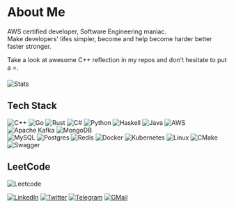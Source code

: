 # About Me

AWS certified developer, Software Engineering maniac.  
Make developers' lifes simpler, become and help become harder better faster stronger.  

Take a look at awesome C++ reflection in my repos and don't hesitate to put a ⭐.

![Stats](https://github-readme-stats.vercel.app/api?username=chocolacula&theme=dark&hide_rank=true&hide_title=true&hide_border=true&show_icons=true&count_private=true)  

## Tech Stack

![C++](https://img.shields.io/badge/C++-%2300599C.svg?style=flat-square&logo=c%2B%2B&logoColor=white)
![Go](https://img.shields.io/badge/Go-%2300ADD8.svg?style=flat-square&logo=go&logoColor=white)
![Rust](https://img.shields.io/badge/Rust-ebedf2?style=flat-square&logo=rust&logoColor=black)
![C#](https://img.shields.io/badge/C%23-8c2bb3?style=flat-square&logo=c-sharp&logoColor=white)
![Python](https://img.shields.io/badge/Python-3670A0?style=flat-square&logo=python&logoColor=ffdd54)
![Haskell](https://img.shields.io/badge/Haskell-5e5086?style=flat-square&logo=haskell&logoColor=white)
![Java](https://img.shields.io/badge/Java-d4333b?style=flat-square&logo=openjdk&logoColor=white)
![AWS](https://img.shields.io/badge/AWS-%23FF9900.svg?style=flat-square&logo=amazon-aws&logoColor=white)
![Apache Kafka](https://img.shields.io/badge/Kafka-ebedf2?style=flat-square&logo=apachekafka&logoColor=black)
![MongoDB](https://img.shields.io/badge/MongoDB-%234ea94b.svg?style=flat-square&logo=mongodb&logoColor=white)  
![MySQL](https://img.shields.io/badge/MySQL-4969ba?style=flat-square&logo=mysql&logoColor=white)
![Postgres](https://img.shields.io/badge/Postgres-%23316192.svg?style=flat-square&logo=postgresql&logoColor=white)
![Redis](https://img.shields.io/badge/Redis-%23DD0031.svg?style=flat-square&logo=redis&logoColor=white)
![Docker](https://img.shields.io/badge/Docker-%230db7ed.svg?style=flat-square&logo=docker&logoColor=white)
![Kubernetes](https://img.shields.io/badge/Kubernetes-%23326ce5.svg?style=flat-square&logo=kubernetes&logoColor=white)
![Linux](https://img.shields.io/badge/Linux-FCC624?style=flat-square&logo=linux&logoColor=black)
![CMake](https://img.shields.io/badge/CMake-%23141d99.svg?style=flat-square&logo=cmake&logoColor=white)
![Swagger](https://img.shields.io/badge/-Swagger-%2344aa44.svg?style=flat-square&logo=swagger&logoColor=white)

## LeetCode

![Leetcode](https://leetcard.jacoblin.cool/chocolacula?ext=heatmap)
<!--
## Latest Tweet 🐦

[![Tweet](https://gtce.itsvg.in/api?username=mvolloshin&icon=sparkles)](https://github.com/VishwaGauravIn/github-twitter-card-embed)
-->
[![LinkedIn](https://img.shields.io/badge/LinkedIn-%230077B5.svg?style=flat-square&logo=linkedin&logoColor=white)](https://linkedin.com/in/mvolloshin)
[![Twitter](https://img.shields.io/badge/Twitter-%231DA1F2.svg?style=flat-square&logo=Twitter&logoColor=white)](https://twitter.com/mvolloshin)
[![Telegram](https://img.shields.io/badge/Telegram-%2348b0f7.svg?style=flat-square&logo=Telegram&logoColor=white)](https://t.me/mvolloshin)
[![GMail](https://img.shields.io/badge/Gmail-D14836?style=flat-square&logo=gmail&logoColor=white)](https://mail.google.com/mail/?view=cm&source=mailto&to=mvolloshin@gmail.com)

<!-- Proudly created with GPRM ( https://gprm.itsvg.in ) -->
